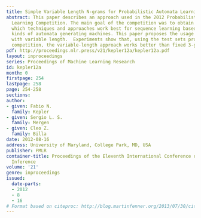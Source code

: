 ```yaml
---
title: Simple Variable Length N-grams for Probabilistic Automata Learning
abstract: This paper describes an approach used in the 2012 Probabilistic Automata
  Learning Competition. The main goal of the competition was to obtain insights about
  which techniques and approaches work best for sequence learning based on different
  kinds of automata generating machines. This paper proposes the usage of n-gram models
  with variable length.  Experiments show that, using the test sets provided by the
  competition, the variable-length approach works better than fixed 3-grams.
pdf: http://proceedings.mlr.press/v21/kepler12a/kepler12a.pdf
layout: inproceedings
series: Proceedings of Machine Learning Research
id: kepler12a
month: 0
firstpage: 254
lastpage: 258
page: 254-258
sections: 
author:
- given: Fabio N.
  family: Kepler
- given: Sergio L. S.
  family: Mergen
- given: Cleo Z.
  family: Billa
date: 2012-08-16
address: University of Maryland, College Park, MD, USA
publisher: PMLR
container-title: Proceedings of the Eleventh International Conference on Grammatical
  Inference
volume: '21'
genre: inproceedings
issued:
  date-parts:
  - 2012
  - 8
  - 16
# Format based on citeproc: http://blog.martinfenner.org/2013/07/30/citeproc-yaml-for-bibliographies/
---
```


